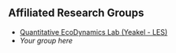 ## Affiliated Research Groups

- [Quantitative EcoDynamics Lab (Yeakel - LES)](http://jdyeakel.github.io)  
- *Your group here*  

